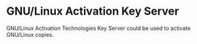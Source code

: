 # GNU/Linux Activation Key Server
GNU/Linux Activation Technologies Key Server could be used to activate GNU/Linux copies.
